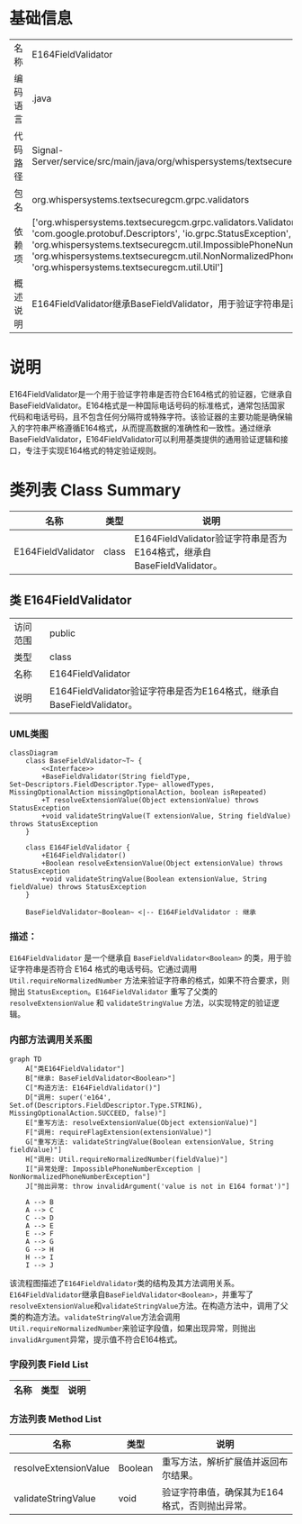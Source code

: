 # 基础信息

|      |      |
|------|------|
| 名称 | E164FieldValidator |
| 编码语言 | .java |
| 代码路径 | Signal-Server/service/src/main/java/org/whispersystems/textsecuregcm/grpc/validators/E164FieldValidator.java |
| 包名 | org.whispersystems.textsecuregcm.grpc.validators |
| 依赖项 | ['org.whispersystems.textsecuregcm.grpc.validators.ValidatorUtils.invalidArgument', 'com.google.protobuf.Descriptors', 'io.grpc.StatusException', 'java.util.Set', 'org.whispersystems.textsecuregcm.util.ImpossiblePhoneNumberException', 'org.whispersystems.textsecuregcm.util.NonNormalizedPhoneNumberException', 'org.whispersystems.textsecuregcm.util.Util'] |
| 概述说明 | E164FieldValidator继承BaseFieldValidator，用于验证字符串是否符合E164格式。 |

# 说明

E164FieldValidator是一个用于验证字符串是否符合E164格式的验证器，它继承自BaseFieldValidator。E164格式是一种国际电话号码的标准格式，通常包括国家代码和电话号码，且不包含任何分隔符或特殊字符。该验证器的主要功能是确保输入的字符串严格遵循E164格式，从而提高数据的准确性和一致性。通过继承BaseFieldValidator，E164FieldValidator可以利用基类提供的通用验证逻辑和接口，专注于实现E164格式的特定验证规则。

# 类列表 Class Summary

| 名称   | 类型  | 说明 |
|-------|------|-------------|
| E164FieldValidator | class | E164FieldValidator验证字符串是否为E164格式，继承自BaseFieldValidator。 |



## 类 E164FieldValidator

|      |      |
|------|------|
| 访问范围 | public |
| 类型 | class |
| 名称 | E164FieldValidator |
| 说明 | E164FieldValidator验证字符串是否为E164格式，继承自BaseFieldValidator。 |


### UML类图

```mermaid
classDiagram
    class BaseFieldValidator~T~ {
        <<Interface>>
        +BaseFieldValidator(String fieldType, Set~Descriptors.FieldDescriptor.Type~ allowedTypes, MissingOptionalAction missingOptionalAction, boolean isRepeated)
        +T resolveExtensionValue(Object extensionValue) throws StatusException
        +void validateStringValue(T extensionValue, String fieldValue) throws StatusException
    }

    class E164FieldValidator {
        +E164FieldValidator()
        +Boolean resolveExtensionValue(Object extensionValue) throws StatusException
        +void validateStringValue(Boolean extensionValue, String fieldValue) throws StatusException
    }

    BaseFieldValidator~Boolean~ <|-- E164FieldValidator : 继承
```

### 描述：
`E164FieldValidator` 是一个继承自 `BaseFieldValidator<Boolean>` 的类，用于验证字符串是否符合 E164 格式的电话号码。它通过调用 `Util.requireNormalizedNumber` 方法来验证字符串的格式，如果不符合要求，则抛出 `StatusException`。`E164FieldValidator` 重写了父类的 `resolveExtensionValue` 和 `validateStringValue` 方法，以实现特定的验证逻辑。


### 内部方法调用关系图

```mermaid
graph TD
    A["类E164FieldValidator"]
    B["继承: BaseFieldValidator<Boolean>"]
    C["构造方法: E164FieldValidator()"]
    D["调用: super('e164', Set.of(Descriptors.FieldDescriptor.Type.STRING), MissingOptionalAction.SUCCEED, false)"]
    E["重写方法: resolveExtensionValue(Object extensionValue)"]
    F["调用: requireFlagExtension(extensionValue)"]
    G["重写方法: validateStringValue(Boolean extensionValue, String fieldValue)"]
    H["调用: Util.requireNormalizedNumber(fieldValue)"]
    I["异常处理: ImpossiblePhoneNumberException | NonNormalizedPhoneNumberException"]
    J["抛出异常: throw invalidArgument('value is not in E164 format')"]

    A --> B
    A --> C
    C --> D
    A --> E
    E --> F
    A --> G
    G --> H
    H --> I
    I --> J
```

该流程图描述了`E164FieldValidator`类的结构及其方法调用关系。`E164FieldValidator`继承自`BaseFieldValidator<Boolean>`，并重写了`resolveExtensionValue`和`validateStringValue`方法。在构造方法中，调用了父类的构造方法。`validateStringValue`方法会调用`Util.requireNormalizedNumber`来验证字段值，如果出现异常，则抛出`invalidArgument`异常，提示值不符合E164格式。

### 字段列表 Field List

| 名称  | 类型  | 说明 |
|-------|-------|------|

### 方法列表 Method List

| 名称  | 类型  | 说明 |
|-------|-------|------|
| resolveExtensionValue | Boolean | 重写方法，解析扩展值并返回布尔结果。 |
| validateStringValue | void | 验证字符串值，确保其为E164格式，否则抛出异常。 |





